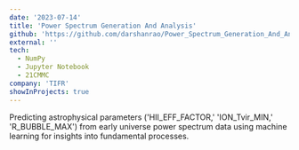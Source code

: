 ```yaml
---
date: '2023-07-14'
title: 'Power Spectrum Generation And Analysis'
github: 'https://github.com/darshanrao/Power_Spectrum_Generation_And_Analysis_Using_ML'
external: ''
tech:
  - NumPy
  - Jupyter Notebook
  - 21CMMC
company: 'TIFR'
showInProjects: true
---
```


Predicting astrophysical parameters ('HII_EFF_FACTOR,' 'ION_Tvir_MIN,' 'R_BUBBLE_MAX') from early universe power spectrum data using machine learning for insights into fundamental processes.
